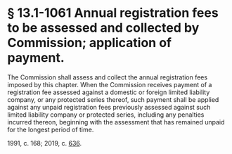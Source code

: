 # § 13.1-1061 Annual registration fees to be assessed and collected by Commission; application of payment.

<p>The Commission shall assess and collect the annual registration fees imposed by this chapter. When the Commission receives payment of a registration fee assessed against a domestic or foreign limited liability company, or any protected series thereof, such payment shall be applied against any unpaid registration fees previously assessed against such limited liability company or protected series, including any penalties incurred thereon, beginning with the assessment that has remained unpaid for the longest period of time.</p><p>1991, c. 168; 2019, c. <a href='http://lis.virginia.gov/cgi-bin/legp604.exe?191+ful+CHAP0636'>636</a>.</p>